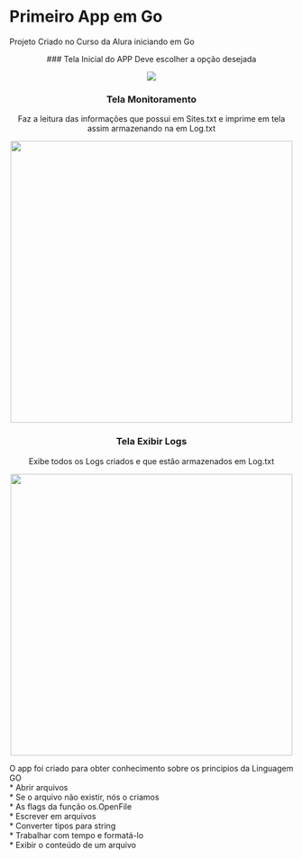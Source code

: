# Primeiro App em Go
Projeto Criado no Curso da Alura iniciando em Go 

<div align="center">
### Tela Inicial do APP 
  Deve escolher a opção desejada 
  <p></p>

  <img src="https://user-images.githubusercontent.com/65746515/154801274-3b9cab1f-3fe7-46ec-adf2-cb72ac0162d4.png" />
  

### Tela Monitoramento 
  Faz a leitura das informações que possui em Sites.txt e imprime em tela assim armazenando na em Log.txt
  <p></p>

<img src="https://user-images.githubusercontent.com/65746515/154801272-ad572571-f167-46bc-87db-4df6213aac8b.png" width="500px" />


  ### Tela Exibir Logs
  Exibe todos os Logs criados e que estão armazenados em Log.txt
  <p></p>

<img src="https://user-images.githubusercontent.com/65746515/154801271-0bfc25e3-74a7-4bf9-aa7b-f12fc1db1946.png" width="500px" />


</div>
<p></p>
O app foi criado para obter conhecimento sobre os principios da Linguagem GO </br>
* Abrir arquivos </br>
* Se o arquivo não existir, nós o criamos </br>
* As flags da função os.OpenFile </br>
* Escrever em arquivos </br>
* Converter tipos para string </br>
* Trabalhar com tempo e formatá-lo </br>
* Exibir o conteúdo de um arquivo </br>



